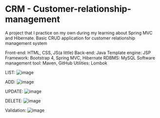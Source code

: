 # CRM - Customer-relationship-management
 A project that I practice on my own during my learning about Spring MVC and Hibernate. Basic CRUD application for customer relationship management system
 
 Front-end: HTML, CSS, JS(a little)
 Back-end: Java
 Template engine: JSP
 Framework: Bootstrap 4, Spring MVC, Hibernate
 RDBMS: MySQL
 Software management tool: Maven, GitHub
 Utilities: Lombok
 
LIST:
![image](https://user-images.githubusercontent.com/100455448/200175309-050f427c-7ef8-474d-995a-491bfd3e8b80.png)

ADD:
![image](https://user-images.githubusercontent.com/100455448/200175347-782d9459-f70c-4739-9ff4-7104ced1c0d9.png)

UPDATE:
![image](https://user-images.githubusercontent.com/100455448/200175378-fe2ca78d-4447-420f-9561-f51b646779e2.png)

DELETE:
![image](https://user-images.githubusercontent.com/100455448/200175425-b49fe759-e731-4765-9921-13c407fca7db.png)

Validation:
![image](https://user-images.githubusercontent.com/100455448/200175484-5bfb2bad-477d-4d26-b133-ef4add66f93c.png)
